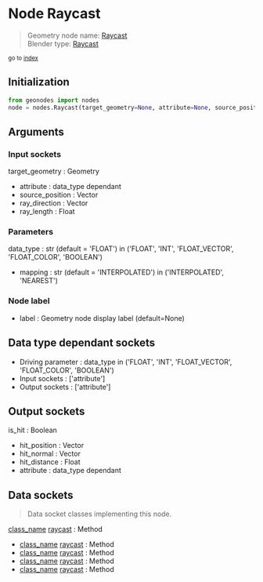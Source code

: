 
# Node Raycast

> Geometry node name: [Raycast](https://docs.blender.org/manual/en/latest/modeling/geometry_nodes/material/raycast.html)<br>
  Blender type: [Raycast](https://docs.blender.org/api/current/bpy.types.GeometryNodeRaycast.html)
  
<sub>go to [index](/docs/index.md)</sub>

## Initialization

```python
from geonodes import nodes
node = nodes.Raycast(target_geometry=None, attribute=None, source_position=None, ray_direction=None, ray_length=None, data_type='FLOAT', mapping='INTERPOLATED', label=None)
```



## Arguments


### Input sockets

target_geometry : Geometry
- attribute : data_type dependant
- source_position : Vector
- ray_direction : Vector
- ray_length : Float

### Parameters

data_type : str (default = 'FLOAT') in ('FLOAT', 'INT', 'FLOAT_VECTOR', 'FLOAT_COLOR', 'BOOLEAN')
- mapping : str (default = 'INTERPOLATED') in ('INTERPOLATED', 'NEAREST')

### Node label

- label : Geometry node display label (default=None)

## Data type dependant sockets

- Driving parameter : data_type in ('FLOAT', 'INT', 'FLOAT_VECTOR', 'FLOAT_COLOR', 'BOOLEAN')
- Input sockets  : ['attribute']
- Output sockets : ['attribute']   
  
  

## Output sockets

is_hit : Boolean
- hit_position : Vector
- hit_normal : Vector
- hit_distance : Float
- attribute : data_type dependant

## Data sockets

> Data socket classes implementing this node.
  
[class_name](/docs/sockets/Boolean.md) [raycast](/docs/sockets/Boolean.md#raycast) : Method
- [class_name](/docs/sockets/Color.md) [raycast](/docs/sockets/Color.md#raycast) : Method
- [class_name](/docs/sockets/Float.md) [raycast](/docs/sockets/Float.md#raycast) : Method
- [class_name](/docs/sockets/Integer.md) [raycast](/docs/sockets/Integer.md#raycast) : Method
- [class_name](/docs/sockets/Vector.md) [raycast](/docs/sockets/Vector.md#raycast) : Method
  
